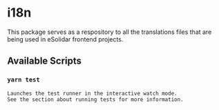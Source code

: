 # i18n

This package serves as a respository to all the translations files that are being used in eSolidar frontend projects.

## Available Scripts

### `yarn test`

```
Launches the test runner in the interactive watch mode.
See the section about running tests for more information.
```
